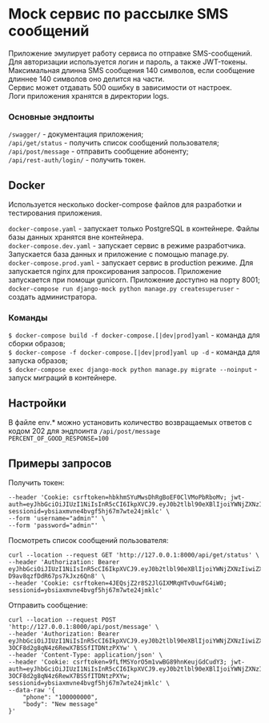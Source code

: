 # Mock сервис по рассылке SMS сообщений

Приложение эмулирует работу сервиса по отправке SMS-сообщений.<br>
Для авторизации используется логин и пароль, а также JWT-токены.
<br>Максимальная длинна SMS сообщения 140 символов, если сообщение длиннее 140 символов оно делится на части.
<br>Сервис может отдавать 500 ошибку в зависимости от настроек.
<br>Логи приложения хранятся в директории logs.

### Основные эндпоиты

`/swagger/` - документация приложения;<br>
`/api/get/status` - получить список сообщений пользователя;<br>
`/api/post/message` - отправить сообщение абоненту;<br>
`/api/rest-auth/login/` - получить токен.<br>

## Docker
Используется несколько docker-compose файлов для разработки и тестирования приложения.

`docker-compose.yaml` - запускает только PostgreSQL в контейнере. Файлы базы данных хранятся вне контейнера.<br>
`docker-compose.dev.yaml` - запускает сервис в режиме разработчика. Запускается база данных и приложение с помощью manage.py.<br>
`docker-compose.prod.yaml` - запускает сервис в production режиме. Для запускается nginx для проксирования запросов. Приложение запускается при помощи gunicorn. Приложение доступно на порту 8001;<br>
`docker-compose run django-mock python manage.py createsuperuser` - создать администратора.

### Команды
`$ docker-compose build -f docker-compose.[|dev|prod]yaml` - команда для сборки образов;<br>
`$ docker-compose -f docker-compose.[|dev|prod]yaml up -d` - команда для запуска образов;<br>
`$ docker-compose exec django-mock python manage.py migrate --noinput` - запуск миграций в контейнере.

## Настройки
В файле env.* можно установить количество возвращаемых ответов с кодом 202 для эндпоинта `/api/post/message`<br>
`PERCENT_OF_GOOD_RESPONSE=100`


## Примеры запросов

Получить токен:<br>
```curl --location --request POST 'http://127.0.0.1:8000/api/rest-auth/login/' \
--header 'Cookie: csrftoken=hbkhmSYuMwsDhRgBoEF0ClVMoPbRboMv; jwt-auth=eyJhbGciOiJIUzI1NiIsInR5cCI6IkpXVCJ9.eyJ0b2tlbl90eXBlIjoiYWNjZXNzIiwiZXhwIjoxNjY1NjA3MjYzLCJpYXQiOjE2NjU2MDY5NjMsImp0aSI6IjhmMzJiYWNlYzgwYjQzMWQ4MGM3NDc1OWE1NDRhMjcwIiwidXNlcl9pZCI6MX0.Xl1tMe3pdcxngLKuDS8rnibY5zkoJlB3Oy5c9hhLrmY; sessionid=ybsiaxmvne4bvgf5hj67m7wte24jmklc' \
--form 'username="admin"' \
--form 'password="admin"'
```

Посмотреть список сообщений пользователя:<br>
```
curl --location --request GET 'http://127.0.0.1:8000/api/get/status' \
--header 'Authorization: Bearer eyJhbGciOiJIUzI1NiIsInR5cCI6IkpXVCJ9.eyJ0b2tlbl90eXBlIjoiYWNjZXNzIiwiZXhwIjoxNjY1NTI4Nzg5LCJpYXQiOjE2NjU1Mjg0ODksImp0aSI6IjQ4NmMyOTA4ZmJlNDQyY2I5MzhkNzkxYzYxYTIzNDk0IiwidXNlcl9pZCI6MX0.cmBwSIN5RE9qn9Upj0-D9av8qzfDdR67ps7kJxz6Qn8' \
--header 'Cookie: csrftoken=4JEQsjZ2r8S2JlGIXMRqHTv0uwfG4iW0; sessionid=ybsiaxmvne4bvgf5hj67m7wte24jmklc'
```

 Отправить сообщение:<br>
```
curl --location --request POST 'http://127.0.0.1:8000/api/post/message' \
--header 'Authorization: Bearer eyJhbGciOiJIUzI1NiIsInR5cCI6IkpXVCJ9.eyJ0b2tlbl90eXBlIjoiYWNjZXNzIiwiZXhwIjoxNjY1NjExMDAzLCJpYXQiOjE2NjU2MTA3MDMsImp0aSI6ImEyM2EwOTRlYjhhZjQzMmJiYTExNGMwOWI4NjE0YTdmIiwidXNlcl9pZCI6MX0.n2nqnMue1-3OCF8d2g8qN4z6RewX7BSSfITDNtzPXYw' \
--header 'Content-Type: application/json' \
--header 'Cookie: csrftoken=9fLfMSYorO5m1vwBG89hnKeujGdCudY3; jwt-auth=eyJhbGciOiJIUzI1NiIsInR5cCI6IkpXVCJ9.eyJ0b2tlbl90eXBlIjoiYWNjZXNzIiwiZXhwIjoxNjY1NjExMDAzLCJpYXQiOjE2NjU2MTA3MDMsImp0aSI6ImEyM2EwOTRlYjhhZjQzMmJiYTExNGMwOWI4NjE0YTdmIiwidXNlcl9pZCI6MX0.n2nqnMue1-3OCF8d2g8qN4z6RewX7BSSfITDNtzPXYw; sessionid=ybsiaxmvne4bvgf5hj67m7wte24jmklc' \
--data-raw '{
    "phone": "100000000",
    "body": "New message"
}' 
```